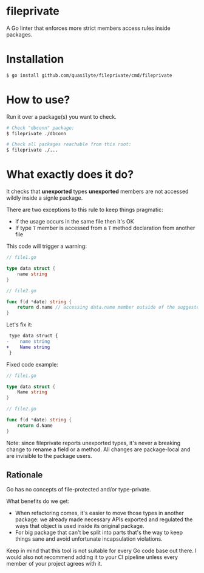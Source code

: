 # fileprivate

A Go linter that enforces more strict members access rules inside packages.

# Installation

```bash
$ go install github.com/quasilyte/fileprivate/cmd/fileprivate
```

# How to use?

Run it over a package(s) you want to check.

```bash
# Check "dbconn" package:
$ fileprivate ./dbconn

# Check all packages reachable from this root:
$ fileprivate ./...
```

# What exactly does it do?

It checks that **unexported** types **unexported** members are not accessed wildly inside a signle package.

There are two exceptions to this rule to keep things pragmatic:

* If the usage occurs in the same file then it's OK
* If type `T` member is accessed from a `T` method declaration from another file

This code will trigger a warning:

```go
// file1.go

type data struct {
    name string
}
```
```go
// file2.go

func f(d *date) string {
    return d.name // accessing data.name member outside of the suggested context
}
```

Let's fix it:

```diff
 type data struct {
-    name string
+    Name string 
 }
```

Fixed code example:

```go
// file1.go

type data struct {
    Name string
}
```
```go
// file2.go

func f(d *date) string {
    return d.Name
}
```

Note: since fileprivate reports unexported types, it's never a breaking change to rename a field or a method. All changes are package-local
and are invisible to the package users.

## Rationale

Go has no concepts of file-protected and/or type-private.

What benefits do we get:

* When refactoring comes, it's easier to move those types in another package: we already made necessary APIs exported and regulated the ways that object
  is used inside its original package.
* For big package that can't be split into parts that's the way to keep things sane and avoid unfortunate incapsulation violations.

Keep in mind that this tool is not suitable for every Go code base out there. I would also not recommend adding it to your CI pipeline unless
every member of your project agrees with it. 
